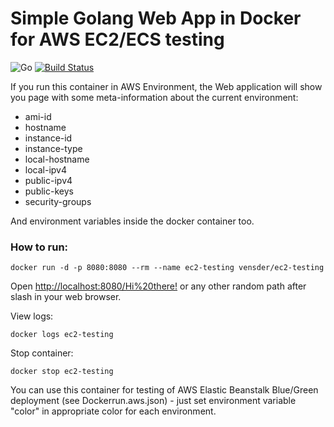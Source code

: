 # Simple Golang Web App in Docker for AWS EC2/ECS testing

![Go](https://github.com/vensder/ec2-testing/workflows/Go/badge.svg) [![Build Status](https://travis-ci.org/vensder/ec2-testing.svg?branch=master)](https://travis-ci.org/vensder/ec2-testing)

If you run this container in AWS Environment, the Web application will show you page with some meta-information about the current environment:

* ami-id
* hostname
* instance-id
* instance-type
* local-hostname
* local-ipv4
* public-ipv4
* public-keys
* security-groups

And environment variables inside the docker container too.


### How to run:

``
docker run -d -p 8080:8080 --rm --name ec2-testing vensder/ec2-testing
``

Open [http://localhost:8080/Hi%20there!](http://localhost:8080/Hi%20there!) or any other random path after slash in your web browser.

View logs:

``
docker logs ec2-testing
``

Stop container:

``
docker stop ec2-testing
``

You can use this container for testing of AWS Elastic Beanstalk Blue/Green deployment (see Dockerrun.aws.json) - just set environment variable "color" in appropriate color for each environment.

